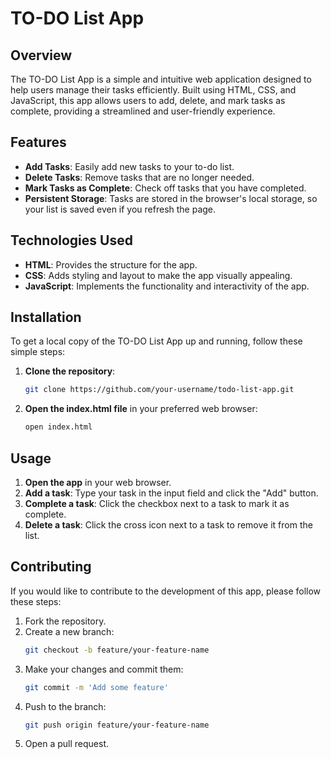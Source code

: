 # TO-DO List App

## Overview
The TO-DO List App is a simple and intuitive web application designed to help users manage their tasks efficiently. Built using HTML, CSS, and JavaScript, this app allows users to add, delete, and mark tasks as complete, providing a streamlined and user-friendly experience.

## Features
- **Add Tasks**: Easily add new tasks to your to-do list.
- **Delete Tasks**: Remove tasks that are no longer needed.
- **Mark Tasks as Complete**: Check off tasks that you have completed.
- **Persistent Storage**: Tasks are stored in the browser's local storage, so your list is saved even if you refresh the page.

## Technologies Used
- **HTML**: Provides the structure for the app.
- **CSS**: Adds styling and layout to make the app visually appealing.
- **JavaScript**: Implements the functionality and interactivity of the app.

## Installation
To get a local copy of the TO-DO List App up and running, follow these simple steps:

1. **Clone the repository**:
   ```sh
   git clone https://github.com/your-username/todo-list-app.git
   ```

2. **Open the index.html file** in your preferred web browser:
   ```sh
   open index.html
   ```

## Usage
1. **Open the app** in your web browser.
2. **Add a task**: Type your task in the input field and click the "Add" button.
3. **Complete a task**: Click the checkbox next to a task to mark it as complete.
4. **Delete a task**: Click the cross icon next to a task to remove it from the list.

## Contributing
If you would like to contribute to the development of this app, please follow these steps:

1. Fork the repository.
2. Create a new branch:
   ```sh
   git checkout -b feature/your-feature-name
   ```
3. Make your changes and commit them:
   ```sh
   git commit -m 'Add some feature'
   ```
4. Push to the branch:
   ```sh
   git push origin feature/your-feature-name
   ```
5. Open a pull request.
